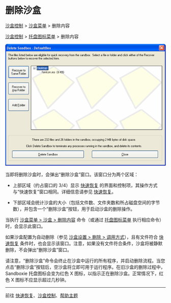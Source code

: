 # 删除沙盒

[沙盒控制](SandboxieControl.md) > [沙盒菜单](SandboxMenu.md) > 删除内容

[沙盒控制](SandboxieControl.md) > [托盘图标菜单](TrayIconMenu.md) > 删除内容

![](../Media/DeleteSandbox.png)

当即将删除沙盒时，会弹出“删除沙盒”窗口。该窗口分为两个区域：

*   上部区域（约占窗口的 3/4）显示 [快速恢复](QuickRecovery.md) 的界面和控制项，其操作方式与“快速恢复”窗口相同。详细信息请参见 [快速恢复](QuickRecovery.md)。

*   下部区域会统计沙盒的大小（包括文件数、文件夹数和所占磁盘空间的字节数），并包含一个“删除沙盒”按钮，用于启动沙盒的删除操作。

当执行 [沙盒菜单 > 沙盒 > 删除内容](SandboxMenu.md#sandbox-menu) 命令（或通过 [托盘图标菜单](TrayIconMenu.md) 执行相应命令）时，会显示此窗口。

如果沙盒配置为自动删除（参见 [沙盒设置 > 删除 > 调用方式](DeleteSettings.md#invocation)），且有文件符合 [快速恢复](QuickRecovery.md) 条件时，也会显示该窗口。注意，如果没有文件符合条件，沙盒将被静默删除，不会弹出“删除沙盒”窗口。

请注意，“删除沙盒”命令会终止在沙盒中运行的所有程序，并启动删除流程。当您点击“删除沙盒”按钮后，空沙盒将立即可用于运行程序。在旧沙盒的删除过程中，Sandboxie 托盘图标会变为红色 X 图标，以指示正在删除沙盒。正常情况下，红色 X 图标不应显示超过几秒钟。

* * *

前往 [快速恢复](QuickRecovery.md)、[沙盒控制](SandboxieControl.md)、[帮助主题](HelpTopics.md)